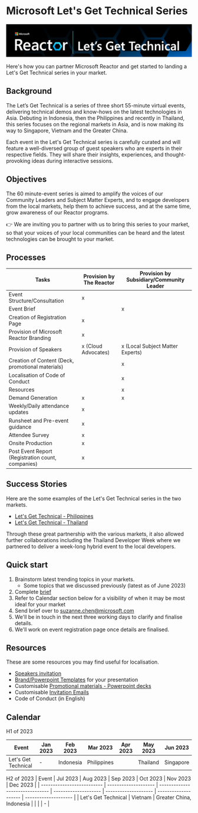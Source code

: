 # Microsoft Let's Get Technical Series 
![Microsoft Lets Get Technical](./assets/Lets-Get-Technical-Header.png)


Here's how you can partner Microsoft Reactor and get started to landing a Let's Get Technical series in your market. 
<br/>
## Background
The Let’s Get Technical is a series of three short 55-minute virtual events, delivering technical demos and know-hows on the latest technologies in Asia. Debuting in Indonesia, then the Philippines and recently in Thailand, this series focuses on the regional markets in Asia, and is now making its way to Singapore, Vietnam and the Greater China. 

Each event in the Let's Get Technical series is carefully curated and will feature a well-diversed group of guest speakers who are experts in their respective fields. They will share their insights, experiences, and thought-provoking ideas during interactive sessions.
<br/>
## Objectives 
The 60 minute-event series is aimed to amplify the voices of our Community Leaders and Subject Matter Experts, and to engage developers from the local markets, help them to achieve success, and at the same time, grow awareness of our Reactor programs. 
<br/>

👉 We are inviting you to partner with us to bring this series to your market, so that your voices of your local communities can be heard and the latest technologies can be brought to your market. 
<br/>
## Processes 
| Tasks                                                 | Provision by The Reactor      | Provision by Subsidiary/Community Leader     |
| -------------------------------------------------     | ------------------------------| -------------------------------------------- |
| Event Structure/Consultation                          | x                             |                                              |
| Event Brief                                           |                               | x                                            |
| Creation of Registration Page                         | x                             |                                              |
| Provision of Microsoft Reactor Branding               | x                             |                                              |
| Provision of Speakers                                 | x (Cloud Advocates)           | x (Local Subject Matter Experts)             | 
| Creation of Content (Deck, promotional materials)     |                               | x                                            |
| Localisation of Code of Conduct                       |                               | x                                            |
| Resources                                             |                               | x                                            |
| Demand Generation                                     | x                             | x                                            |
| Weekly/Daily attendance updates                       | x                             |                                              |
| Runsheet and Pre-event guidance                       | x                             |                                              |
| Attendee Survey                                       | x                             |                                              |
| Onsite Production                                     | x                             |                                              |
| Post Event Report (Registration count, companies)     | x                             |                                              |


## Success Stories 
Here are the some examples of the Let's Get Technical series in the two markets. 
* [Let's Get Technical - Philippines](https://www.youtube.com/watch?v=fMBfQL7Tvkg)
* [Let's Get Technical - Thailand](https://www.youtube.com/watch?v=OdSF9ZcoYT0)  

Through these great partnership with the various markets, it also allowed further collaborations including the Thailand Developer Week where we partnered to deliver a week-long hybrid event to the local developers. 

## Quick start
1. Brainstorm latest trending topics in your markets.
   - Some topics that we discussed previously (latest as of June 2023)
2. Complete [brief](https://github.com/microsoft/Lets-Get-Technical/tree/main/assets/Lets-Get-Technical-Brief.docx) 
4. Refer to Calendar section below for a visibility of when it may be most ideal for your market
5. Send brief over to suzanne.chen@microsoft.com 
6. We'll be in touch in the next three working days to clarify and finalise details.
7. We'll work on event registration page once details are finalised. 

## Resources 
These are some resources you may find useful for localisation. 
* [Speakers invitation](https://github.com/microsoft/Lets-Get-Technical/tree/main/assets/Speakers-Invitation.docx)
* [Brand/Powerpoint Templates](https://github.com/microsoft/Lets-Get-Technical/tree/main/assets/Lets-Get-Technical-Cover-Slides.pptx) for your presentation
* Customisable [Promotional materials - Powerpoint decks](https://github.com/microsoft/Lets-Get-Technical/tree/main/assets/Lets-Get-Technical-Promo-Slides.pptx)
* Customisable [Invitation Emails](https://github.com/microsoft/Lets-Get-Technical/tree/main/assets/Let's-Get-Technical-Promo-Invitation-Mail.docx)
* Code of Conduct (in English) 

## Calendar
H1 of 2023 

| Event                      | Jan 2023             | Feb 2023             | Mar 2023             | Apr 2023             | May 2023             | Jun 2023             | 
| -------------------------- | -------------------- | -------------------- | -------------------- | -------------------- | -------------------- | -------------------- |
| Let's Get Technical        |  -                   | Indonesia            | Philippines          |                      | Thailand             | Singapore            |  

H2 of 2023
| Event                      | Jul 2023             | Aug 2023                        | Sep 2023             | Oct 2023             | Nov 2023             | Dec 2023             |
| -------------------------- | -------------------- | ------------------------------- | -------------------- | -------------------- | -------------------- | -------------------- |
| Let's Get Technical        | Vietnam              | Greater China, Indonesia        |                      |                      |                      | -                    |

<br/>
